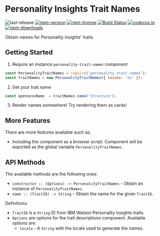 # Personality Insights Trait Names
![last-release](https://img.shields.io/github/tag/personality-insights/trait-names.svg)
[![npm-version](https://img.shields.io/npm/v/personality-trait-names.svg)](https://www.npmjs.com/package/personality-trait-names)
[![npm-license](https://img.shields.io/npm/l/personality-trait-names.svg)](https://www.npmjs.com/package/personality-trait-names)
[![Build Status](https://travis-ci.org/personality-insights/trait-names.svg?branch=master)](https://travis-ci.org/personality-insights/trait-names)
[![codecov.io](https://codecov.io/github/personality-insights/trait-names/coverage.svg?branch=master)](https://codecov.io/github/personality-insights/trait-names?branch=master)
[![npm-downloads](https://img.shields.io/npm/dm/personality-trait-names.svg)](https://www.npmjs.com/package/personality-trait-names)

Obtain names for Personality Insights' traits.

## Getting Started

1. Require an instance `personality-trait-names` component

  ```JavaScript
  const PersonalityTraitNames = require('personality-trait-names');
  const traitNames = new PersonalityTraitNames({ locale: 'es' });
  ```

2. Get your trait name

  ```JavaScript
  const opennessName  = traitNames.name('Structure');
  ```

3. Render names somewhere! Try rendering them as cards!

## More Features

There are more features available such as:

- Including the component as a browser script. Component will be exported as the
global variable `PersonalityTraitNames`.

## API Methods

The available methods are the following ones:
  - `constructor :: (Options) -> PersonalityTraitNames` - Obtain an instance of `PersonalityTraitNames`.
  - `name :: (TraitID) -> String` - Obtain the name for the given `TraitID`.

Definitions:
 - `TraitID` is a `String` ID from IBM Watson Personality Insights traits.
 - `Options` are options for the trait descriptions component. Available options are:
   - `locale` - A `String` with the locale used to generate the names.

